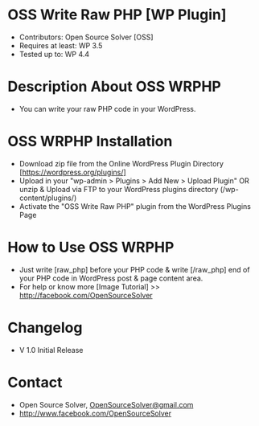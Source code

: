 # OSS Write Raw PHP [WP Plugin]
- Contributors: Open Source Solver [OSS]
- Requires at least: WP 3.5
- Tested up to: WP 4.4

# Description About OSS WRPHP
- You can write your raw PHP code in your WordPress.

# OSS WRPHP Installation
- Download zip file from the Online WordPress Plugin Directory [https://wordpress.org/plugins/]
- Upload in your "wp-admin > Plugins > Add New > Upload Plugin" OR unzip & Upload via FTP to your WordPress plugins directory (/wp-content/plugins/)
- Activate the "OSS Write Raw PHP" plugin from the WordPress Plugins Page

# How to Use OSS WRPHP
- Just write [raw_php] before your PHP code & write [/raw_php] end of your PHP code in WordPress post & page content area.
- For help or know more [Image Tutorial] >> http://facebook.com/OpenSourceSolver

# Changelog 
- V 1.0
Initial Release 

# Contact
- Open Source Solver, OpenSourceSolver@gmail.com
- http://www.facebook.com/OpenSourceSolver
